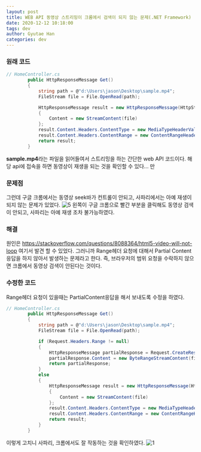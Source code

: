 ```yaml
---
layout: post
title: WEB API 동영상 스트리밍이 크롬에서 검색이 되지 않는 문제(.NET Framework)
date: 2020-12-12 10:18:00
tags: dev
author: Gyutae Han
categories: dev
---
```


### 원래 코드

```c#
// HomeController.cs
        public HttpResponseMessage Get()
        {
            string path = @"d:\Users\jason\Desktop\sample.mp4";
            FileStream file = File.OpenRead(path);

            HttpResponseMessage result = new HttpResponseMessage(HttpStatusCode.OK)
            {
                Content = new StreamContent(file)
            };
            result.Content.Headers.ContentType = new MediaTypeHeaderValue("video/mp4");
            result.Content.Headers.ContentRange = new ContentRangeHeaderValue(0, file.Length);
            return result;
        }
```

**sample.mp4**라는 파일을 읽어들여서 스트리밍을 하는 간단한 web API 코드이다.
해당 api에 접속을 하면 동영상이 재생을 되는 것을 확인할 수 있다... 만

### 문제점

그런데 구글 크롬에서는 동영상 seek바가 컨트롤이 안되고, 사파리에서는 아예 재생이 되지 않는 문제가 있었다.
![5](http://localhost/content/images/2020/12/5.png)
왼쪽이 구글 크롬으로 빨간 부분을 클릭해도 동영상 검색이 안되고, 사파리는 아예 재생 조차 불가능하였다.

### 해결

원인은 https://stackoverflow.com/questions/8088364/html5-video-will-not-loop 여기서 발견 할 수 있었다.
그러니까 Range헤더 요청에 대해서 Partial Content 응답을 하지 않아서 발생하는 문제라고 한다. 즉, 브라우저의 범위 요청을 수락하지 않으면 크롬에서 동영상 검색이 안된다는 것이다.

### 수정한 코드

Range헤더 요청이 있을때는 PartialContent응답을 해서 보내도록 수정을 하였다.
```c#
// HomeController.cs
        public HttpResponseMessage Get()
        {
            string path = @"d:\Users\jason\Desktop\sample.mp4";
            FileStream file = File.OpenRead(path);

            if (Request.Headers.Range != null)
            {
                HttpResponseMessage partialResponse = Request.CreateResponse(HttpStatusCode.PartialContent);
                partialResponse.Content = new ByteRangeStreamContent(file, Request.Headers.Range, "video/mp4");
                return partialResponse;
            }
            else
            {
                HttpResponseMessage result = new HttpResponseMessage(HttpStatusCode.OK)
                {
                    Content = new StreamContent(file)
                };
                result.Content.Headers.ContentType = new MediaTypeHeaderValue("video/mp4");
                result.Content.Headers.ContentRange = new ContentRangeHeaderValue(0, file.Length);
                return result;
            }
        }
```
이렇게 고치니 사파리, 크롬에서도 잘 작동하는 것을 확인하였다.
![1](http://localhost/content/images/2020/12/1.png)